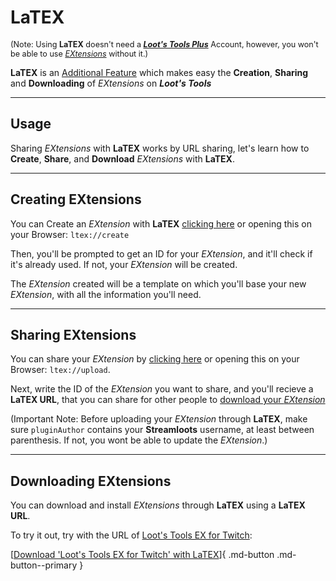 # LaTEX

<sup style="font-size: 90%">(Note: Using **LaTEX** doesn't need a [***Loot's Tools Plus***](../../plus) Account, however, you won't be able to use [*EXtensions*](../../extensions) without it.)</sup>

**LaTEX** is an [Additional Feature](../) which makes easy the **Creation**, **Sharing** and **Downloading** of *EXtensions* on ***Loot's Tools***

---

## Usage

Sharing *EXtensions* with **LaTEX** works by URL sharing, let's learn how to **Create**, **Share**, and **Download** *EXtensions* with **LaTEX**.

---

## Creating EXtensions

You can Create an *EXtension* with **LaTEX** [clicking here](ltex://create) or opening this on your Browser: ```ltex://create```

Then, you'll be prompted to get an ID for your *EXtension*, and it'll check if it's already used. If not, your *EXtension* will be created.

The *EXtension* created will be a template on which you'll base your new *EXtension*, with all the information you'll need.

---

## Sharing EXtensions

You can share your *EXtension* by [clicking here](ltex://upload) or opening this on your Browser: ```ltex://upload```.

Next, write the ID of the *EXtension* you want to share, and you'll recieve a **LaTEX URL**, that you can share for other people to [download your *EXtension*](#downloading-extensions)

(Important Note: Before uploading your *EXtension* through **LaTEX**, make sure ```pluginAuthor``` contains your **Streamloots** username, at least between parenthesis. If not, you wont be able to update the *EXtension*.)

---

## Downloading EXtensions

You can download and install *EXtensions* through **LaTEX** using a **LaTEX URL**.

To try it out, try with the URL of [Loot's Tools EX for Twitch](../../extensions/twitch):

[[Download 'Loot's Tools EX for Twitch' with LaTEX](ltex://download/twitchEX)]{ .md-button .md-button--primary }
